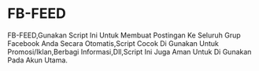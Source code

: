 # FB-FEED
FB-FEED,Gunakan Script Ini Untuk Membuat Postingan Ke Seluruh Grup Facebook Anda Secara Otomatis,Script Cocok Di Gunakan Untuk Promosi/Iklan,Berbagi Informasi,Dll,Script Ini Juga Aman Untuk Di Gunakan Pada Akun Utama.
